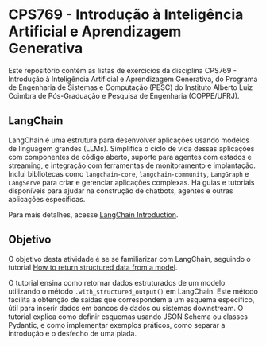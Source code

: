 # CPS769 - Introdução à Inteligência Artificial e Aprendizagem Generativa

Este repositório contém as listas de exercícios da disciplina CPS769 - Introdução à Inteligência Artificial e Aprendizagem Generativa, do Programa de Engenharia de Sistemas e Computação (PESC) do Instituto Alberto Luiz Coimbra de Pós-Graduação e Pesquisa de Engenharia (COPPE/UFRJ).

## LangChain

LangChain é uma estrutura para desenvolver aplicações usando modelos de linguagem grandes (LLMs). Simplifica o ciclo de vida dessas aplicações com componentes de código aberto, suporte para agentes com estados e streaming, e integração com ferramentas de monitoramento e implantação. Inclui bibliotecas como `langchain-core`, `langchain-community`, `LangGraph` e `LangServe` para criar e gerenciar aplicações complexas. Há guias e tutoriais disponíveis para ajudar na construção de chatbots, agentes e outras aplicações específicas.

Para mais detalhes, acesse [LangChain Introduction](https://python.langchain.com/v0.2/docs/introduction/).

## Objetivo

O objetivo desta atividade é se se familiarizar com LangChain, seguindo o tutorial [How to return structured data from a model](https://python.langchain.com/v0.2/docs/how_to/structured_output/).

O tutorial ensina como retornar dados estruturados de um modelo utilizando o método `.with_structured_output()` em LangChain. Este método facilita a obtenção de saídas que correspondem a um esquema específico, útil para inserir dados em bancos de dados ou sistemas downstream. O tutorial explica como definir esquemas usando JSON Schema ou classes Pydantic, e como implementar exemplos práticos, como separar a introdução e o desfecho de uma piada.


